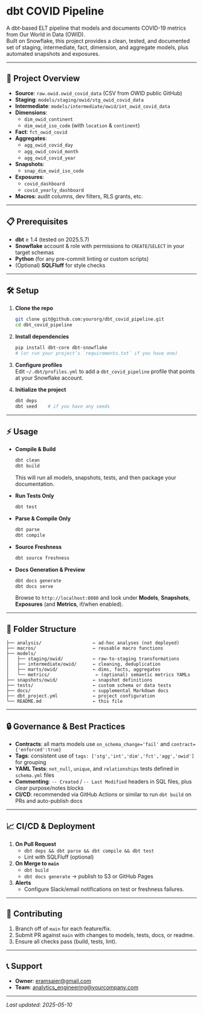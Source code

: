 # dbt COVID Pipeline

A dbt-based ELT pipeline that models and documents COVID-19 metrics from Our World in Data (OWID).  
Built on Snowflake, this project provides a clean, tested, and documented set of staging, intermediate, fact, dimension, and aggregate models, plus automated snapshots and exposures.

---

## 🚀 Project Overview

- **Source**: `raw.owid.owid_covid_data` (CSV from OWID public GitHub)  
- **Staging**: `models/staging/owid/stg_owid_covid_data`  
- **Intermediate**: `models/intermediate/owid/int_owid_covid_data`  
- **Dimensions**:  
  - `dim_owid_continent`  
  - `dim_owid_iso_code` (with `location` & `continent`)  
- **Fact**: `fct_owid_covid`  
- **Aggregates**:  
  - `agg_owid_covid_day`  
  - `agg_owid_covid_month`  
  - `agg_owid_covid_year`  
- **Snapshots**:  
  - `snap_dim_owid_iso_code`  
- **Exposures**:  
  - `covid_dashboard`  
  - `covid_yearly_dashboard`  
- **Macros**: audit columns, dev filters, RLS grants, etc.

---

## 📋 Prerequisites

- **dbt** ≥ 1.4 (tested on 2025.5.7)  
- **Snowflake** account & role with permissions to `CREATE`/`SELECT` in your target schemas  
- **Python** (for any pre-commit linting or custom scripts)  
- (Optional) **SQLFluff** for style checks  

---

## 🛠️ Setup

1. **Clone the repo**  
   ```bash
   git clone git@github.com:yourorg/dbt_covid_pipeline.git
   cd dbt_covid_pipeline
   ```

2. **Install dependencies**  
   ```bash
   pip install dbt-core dbt-snowflake
   # (or run your project’s `requirements.txt` if you have one)
   ```

3. **Configure profiles**  
   Edit `~/.dbt/profiles.yml` to add a `dbt_covid_pipeline` profile that points at your Snowflake account.

4. **Initialize the project**  
   ```bash
   dbt deps
   dbt seed    # if you have any seeds
   ```

---

## ⚡ Usage

- **Compile & Build**  
  ```bash
  dbt clean
  dbt build
  ```
  This will run all models, snapshots, tests, and then package your documentation.

- **Run Tests Only**  
  ```bash
  dbt test
  ```

- **Parse & Compile Only**  
  ```bash
  dbt parse
  dbt compile
  ```

- **Source Freshness**  
  ```bash
  dbt source freshness
  ```

- **Docs Generation & Preview**  
  ```bash
  dbt docs generate
  dbt docs serve
  ```
  Browse to `http://localhost:8080` and look under **Models**, **Snapshots**, **Exposures** (and **Metrics**, if/when enabled).

---

## 🌲 Folder Structure

```
├── analysis/                   ← ad-hoc analyses (not deployed)
├── macros/                     ← reusable macro functions
├── models/
│   ├── staging/owid/           ← raw-to-staging transformations
│   ├── intermediate/owid/      ← cleaning, deduplication
│   ├── marts/owid/             ← dims, facts, aggregates
│   └── metrics/                 ← (optional) semantic metrics YAMLs
├── snapshots/owid/             ← snapshot definitions
├── tests/                      ← custom schema or data tests
├── docs/                       ← supplemental Markdown docs
├── dbt_project.yml             ← project configuration
└── README.md                   ← this file
```

---

## 🔒 Governance & Best Practices

- **Contracts**: all marts models use `on_schema_change='fail'` and `contract={'enforced':true}`  
- **Tags**: consistent use of `tags: ['stg','int','dim','fct','agg','owid']` for grouping  
- **YAML Tests**: `not_null`, `unique`, and `relationships` tests defined in `schema.yml` files  
- **Commenting**: `-- Created` / `-- Last Modified` headers in SQL files, plus clear purpose/notes blocks  
- **CI/CD**: recommended via GitHub Actions or similar to run `dbt build` on PRs and auto-publish docs  

---

## 📈 CI/CD & Deployment

1. **On Pull Request**  
   - `dbt deps && dbt parse && dbt compile && dbt test`  
   - Lint with SQLFluff (optional)  
2. **On Merge to `main`**  
   - `dbt build`  
   - `dbt docs generate` → publish to S3 or GitHub Pages  
3. **Alerts**  
   - Configure Slack/email notifications on test or freshness failures.

---

## 🤝 Contributing

1. Branch off of `main` for each feature/fix.  
2. Submit PR against `main` with changes to models, tests, docs, or readme.  
3. Ensure all checks pass (build, tests, lint).  

---

## 📞 Support

- **Owner**: eramsaier@gmail.com  
- **Team**: analytics_engineering@yourcompany.com  

---

_Last updated: 2025-05-10_
